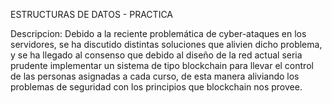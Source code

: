 ESTRUCTURAS DE DATOS - PRACTICA 

Descripcion:
Debido a la reciente problemática de cyber-ataques en los servidores, se ha discutido distintas soluciones que alivien dicho problema, y se ha llegado al consenso que debido al diseño de la red actual seria prudente implementar un sistema de tipo blockchain para llevar el control de las personas asignadas a cada curso, de esta manera aliviando los problemas de seguridad con los principios que blockchain nos
provee.
